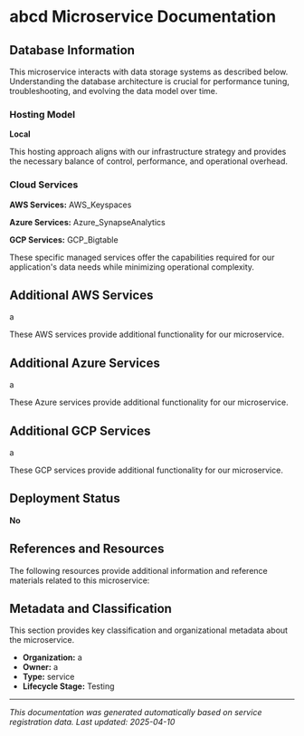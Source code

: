 # abcd Microservice Documentation

## Database Information

This microservice interacts with data storage systems as described below. Understanding the database architecture is crucial for performance tuning, troubleshooting, and evolving the data model over time.

### Hosting Model

**Local**

This hosting approach aligns with our infrastructure strategy and provides the necessary balance of control, performance, and operational overhead.

### Cloud Services

**AWS Services:** AWS_Keyspaces

**Azure Services:** Azure_SynapseAnalytics

**GCP Services:** GCP_Bigtable

These specific managed services offer the capabilities required for our application's data needs while minimizing operational complexity.

## Additional AWS Services

a

These AWS services provide additional functionality for our microservice.

## Additional Azure Services

a

These Azure services provide additional functionality for our microservice.

## Additional GCP Services

a

These GCP services provide additional functionality for our microservice.

## Deployment Status

**No**

## References and Resources

The following resources provide additional information and reference materials related to this microservice:

## Metadata and Classification

This section provides key classification and organizational metadata about the microservice.

- **Organization:** a
- **Owner:** a
- **Type:** service
- **Lifecycle Stage:** Testing
---

*This documentation was generated automatically based on service registration data. Last updated: 2025-04-10*


